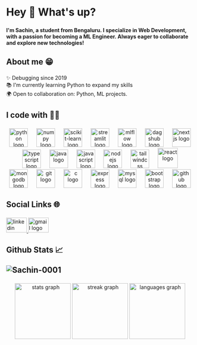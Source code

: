<h1 align="left">Hey 👋 What's up?</h1>

###

<h4 align="left">I'm Sachin, a student from Bengaluru. I specialize in Web Development, with a passion for becoming a ML Engineer. Always eager to collaborate and explore new technologies!</h4>

###

<h2 align="left">About me 😁</h2>

###

<p align="left">✨ Debugging since 2019<br>📚 I'm currently learning Python to expand my skills<br>🌍 Open to collaboration on: Python, ML projects.</p>

###

<h2 align="left">I code with 🧑‍💻</h2>

###

<div align="center">
  <img src="https://cdn.jsdelivr.net/gh/devicons/devicon/icons/python/python-original.svg" height="50" alt="python logo" />
  <img width="15" />
  <img src="https://cdn.jsdelivr.net/gh/devicons/devicon/icons/numpy/numpy-original.svg" height="50" alt="numpy logo" />
  <img width="15" />
  <img src="https://cdn.jsdelivr.net/gh/devicons/devicon/icons/scikitlearn/scikitlearn-original.svg" height="50" alt="scikit-learn logo" />
  <img width="15" />
  <img src="https://cdn.simpleicons.org/streamlit/FF4B4B" height="50" alt="streamlit logo" />
  <img width="15" />
  <img src="https://cdn.simpleicons.org/mlflow/0194E2" height="50" alt="mlflow logo" />
  <img width="15" />
  <img src="https://cdn.simpleicons.org/github/181717" height="50" alt="dagshub logo" />
  <img width="15" />
  <img src="https://cdn.jsdelivr.net/gh/devicons/devicon/icons/nextjs/nextjs-original.svg" height="50" alt="nextjs logo" />
  <img width="15" />
  <img src="https://cdn.jsdelivr.net/gh/devicons/devicon/icons/typescript/typescript-original.svg" height="50" alt="typescript logo" />
  <img width="15" />
  <img src="https://cdn.jsdelivr.net/gh/devicons/devicon/icons/java/java-original.svg" height="50" alt="java logo" />
  <img width="15" />
  <img src="https://cdn.jsdelivr.net/gh/devicons/devicon/icons/javascript/javascript-original.svg" height="50" alt="javascript logo" />
  <img width="15" />
  <img src="https://cdn.simpleicons.org/nodedotjs/339933" height="50" alt="nodejs logo" />
  <img width="15" />
  <img src="https://cdn.simpleicons.org/tailwindcss/06B6D4" height="50" alt="tailwindcss logo" />
  <img width="15" />
  <img src="https://techstack-generator.vercel.app/react-icon.svg" alt="react logo" width="54" height="54" />
  <img width="15" />
  <img src="https://skillicons.dev/icons?i=mongodb" height="50" alt="mongodb logo" />
  <img width="15" />
  <img src="https://cdn.simpleicons.org/git/F05032" height="50" alt="git logo" />
  <img width="15" />
  <img src="https://skillicons.dev/icons?i=c" height="50" alt="c logo" />
  <img width="15" />
  <img src="https://skillicons.dev/icons?i=express" height="50" alt="express logo" />
  <img width="15" />
  <img src="https://skillicons.dev/icons?i=mysql" height="50" alt="mysql logo" />
  <img width="15" />
  <img src="https://skillicons.dev/icons?i=bootstrap" height="50" alt="bootstrap logo" />
  <img width="15" />
  <img src="https://skillicons.dev/icons?i=github" height="50" alt="github logo" />
</div>

###

<h2 align="left">Social Links 🌐</h2>

###

<div align="left">
  <a href="https://www.linkedin.com/in/sachin-suresh-06782b300/" target="_blank">
    <img src="https://raw.githubusercontent.com/maurodesouza/profile-readme-generator/master/src/assets/icons/social/linkedin/default.svg" width="55" height="40" alt="linkedin logo" />
  </a>
  <a href="mailto:sachin.samprit@gmail.com" target="_blank">
    <img src="https://raw.githubusercontent.com/maurodesouza/profile-readme-generator/master/src/assets/icons/social/gmail/default.svg" width="55" height="40" alt="gmail logo" />
  </a>
</div>

###  

<h2 align="left">Github Stats 📈 
<p align="left">
  <img src="https://komarev.com/ghpvc/?username=Sachin-0001&label=Profile%20views&color=0e75b6&style=flat" alt="Sachin-0001" />
</p>
</h2>  

###

<div align="center">
  <img src="https://github-readme-stats.vercel.app/api?username=Sachin-0001&show_icons=true&include_all_commits=true&count_private=true&theme=vision-friendly-dark&hide_border=true" height="150" alt="stats graph" />
  <img src="https://streak-stats.demolab.com?user=Sachin-0001&theme=midnight-purple&hide_border=true&border_radius=5" height="150" alt="streak graph" />
  <img src="https://github-readme-stats.vercel.app/api/top-langs?username=Sachin-0001&layout=compact&langs_count=6&theme=vision-friendly-dark&hide_border=true" height="150" alt="languages graph" />
</div>
